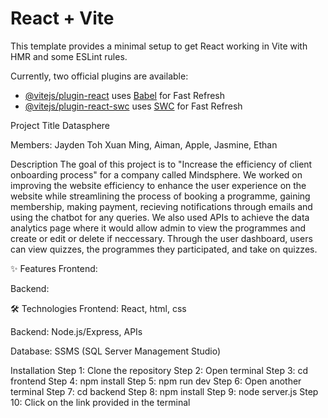 # React + Vite

This template provides a minimal setup to get React working in Vite with HMR and some ESLint rules.

Currently, two official plugins are available:

- [@vitejs/plugin-react](https://github.com/vitejs/vite-plugin-react/blob/main/packages/plugin-react/README.md) uses [Babel](https://babeljs.io/) for Fast Refresh
- [@vitejs/plugin-react-swc](https://github.com/vitejs/vite-plugin-react-swc) uses [SWC](https://swc.rs/) for Fast Refresh

Project Title
Datasphere

Members: Jayden Toh Xuan Ming, Aiman, Apple, Jasmine, Ethan

Description
The goal of this project is to "Increase the efficiency of client onboarding process" for a company called Mindsphere. We worked on improving the website efficiency to enhance
the user experience on the website while streamlining the process of booking a programme, gaining membership, making payment, recieving notifications through emails and using the
chatbot for any queries. We also used APIs to achieve the data analytics page where it would allow admin to view the programmes and create or edit or delete if neccessary. Through
the user dashboard, users can view quizzes, the programmes they participated, and take on quizzes.

✨ Features
Frontend:

Backend:

🛠️ Technologies
Frontend:
React, html, css

Backend:
Node.js/Express, APIs

Database:
SSMS (SQL Server Management Studio)

Installation
Step 1: Clone the repository
Step 2: Open terminal
Step 3: cd frontend
Step 4: npm install
Step 5: npm run dev
Step 6: Open another terminal
Step 7: cd backend
Step 8: npm install
Step 9: node server.js
Step 10: Click on the link provided in the terminal
